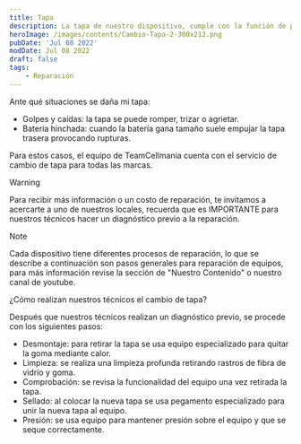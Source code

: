 ```yaml
---
title: Tapa
description: La tapa de nuestro dispositivo, cumple con la función de protección y estética, sin embargo, suele romperse muy fácilmente.
heroImage: /images/contents/Cambio-Tapa-2-300x212.png
pubDate: 'Jul 08 2022'
modDate: Jul 08 2022
draft: false
tags: 
    - Reparación
---
```


Ante qué situaciones se daña mi tapa:

- Golpes y caídas: la tapa se puede romper, trizar o agrietar.
- Batería hinchada: cuando la batería gana tamaño suele empujar la tapa trasera provocando rupturas.

Para estos casos, el equipo de TeamCellmania cuenta con el servicio de cambio de tapa para todas las marcas.

> [!WARNING]
> Para recibir más información o un costo de reparación, te invitamos a acercarte a uno de nuestros locales, recuerda que es IMPORTANTE para nuestros técnicos hacer un diagnóstico previo a la reparación.

> [!NOTE]
> Cada dispositivo tiene diferentes procesos de reparación, lo que se describe a continuación son pasos generales para reparación de equipos, para más información revise la sección de \"Nuestro Contenido\" o nuestro canal de youtube.

¿Cómo realizan nuestros técnicos el cambio de tapa?

Después que nuestros técnicos realizan un diagnóstico previo, se procede con los siguientes pasos:

- Desmontaje: para retirar la tapa se usa equipo especializado para quitar la goma mediante calor.
- Limpieza: se realiza una limpieza profunda retirando rastros de fibra de vidrio y goma.
- Comprobación: se revisa la funcionalidad del equipo una vez retirada la tapa.
- Sellado: al colocar la nueva tapa se usa pegamento especializado para unir la nueva tapa al equipo.
- Presión: se usa equipo para mantener presión sobre el equipo y que se seque correctamente.
